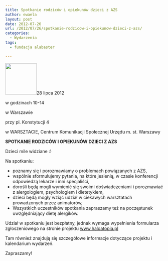 ```yaml
---
title: Spotkanie rodziców i opiekunów dzieci z AZS
author: ewaela
layout: post
date: 2012-07-26
url: /2012/07/26/spotkanie-rodzicow-i-opiekunow-dzieci-z-azs/
categories:
  - Wydarzenia
tags:
  - fundacja alabaster

---
```

<img alt="" src="http://haloatopia.pl/src/logo.png" title="Halo atopia" class="alignleft" height="100" />28 lipca 2012
  
w godzinach 10-14
  
w Warszawie
  
przy pl. Konstytucji 4
  
w WARSZTACIE, Centrum Komunikacji Społecznej Urzędu m. st. Warszawy

**SPOTKANIE RODZICÓW I OPIEKUNÓW DZIECI Z AZS**

Dzieci mile widziane <img src="http://blog.atopowe.pl/wp-includes/images/smilies/simple-smile.png" alt=":)" class="wp-smiley" style="height: 1em; max-height: 1em;" />

Na spotkaniu:

  * poznamy się i porozmawiamy o problemach powiązanych z AZS,
  * wspólnie sformułujemy pytania, na które jesienią, w czasie konferencji odpowiedzą lekarze i inni specjaliści,
  * dorośli będą mogli wymienić się swoimi doświadczeniami i porozmawiać z alergologiem, psychologiem i dietetykiem,
  * dzieci będą mogły wziąć udział w ciekawych warsztatach prowadzonych przez animatorów,
  * Wszystkich uczestników spotkania zapraszamy też na poczęstunek uwzględniający dietę alergików.

Udział w spotkaniu jest bezpłatny, jednak wymaga wypełnienia formularza zgłoszeniowego na stronie projektu <a href="http://www.haloatopia.pl/" target="_blank">www.haloatopia.pl</a>
  
Tam również znajdują się szczegółowe informacje dotyczące projektu i kalendarium wydarzeń.

Zapraszamy!